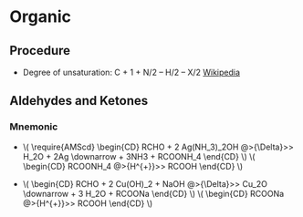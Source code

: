# Organic

## Procedure

+ Degree of unsaturation: C + 1 + N/2 – H/2 – X/2 [Wikipedia](https://web.archive.org/web/20201129140214/https://en.wikipedia.org/wiki/Degree_of_unsaturation)

## Aldehydes and Ketones

### Mnemonic

+ \\(
\require{AMScd}
\begin{CD}
  RCHO + 2 Ag(NH_3)_2OH @>{\Delta}>> H_2O + 2Ag \downarrow + 3NH3 + RCOONH_4
\end{CD}
\\) \\(
\begin{CD}
  RCOONH_4 @>{H^{+}}>> RCOOH
\end{CD}
\\)

+ \\(
\begin{CD}
  RCHO + 2 Cu(OH)_2 + NaOH @>{\Delta}>> Cu_2O \downarrow + 3 H_2O + RCOONa
\end{CD}
\\) \\(
\begin{CD}
  RCOONa @>{H^{+}}>> RCOOH
\end{CD}
\\)
